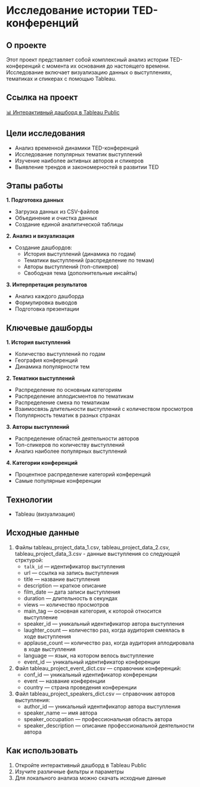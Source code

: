 # Исследование истории TED-конференций
## О проекте
Этот проект представляет собой комплексный анализ истории TED-конференций с момента их основания до настоящего времени. Исследование включает визуализацию данных о выступлениях, тематиках и спикерах с помощью Tableau.
## Ссылка на проект
[📊 Интерактивный дашборд в Tableau Public](https://public.tableau.com/views/TED-_17144078673380/Story1?:language=en-US&:sid=&:redirect=auth&:display_count=n&:origin=viz_share_link)
## Цели исследования
* Анализ временной динамики TED-конференций
* Исследование популярных тематик выступлений
* Изучение наиболее активных авторов и спикеров
* Выявление трендов и закономерностей в развитии TED
## Этапы работы

**1. Подготовка данных**  
  * Загрузка данных из CSV-файлов  
  * Объединение и очистка данных  
  * Создание единой аналитической таблицы  

**2. Анализ и визуализация**  
  * Создание дашбордов:  
    - История выступлений (динамика по годам)  
    - Тематики выступлений (распределение по темам)  
    - Авторы выступлений (топ-спикеров)  
    - Свободная тема (дополнительные инсайты)  

**3. Интерпретация результатов**  
  * Анализ каждого дашборда  
  * Формулировка выводов  
  * Подготовка презентации  

## Ключевые дашборды

**1. История выступлений**  
  * Количество выступлений по годам  
  * География конференций  
  * Динамика популярности тем  

**2. Тематики выступлений**  
  * Распределение по основным категориям  
  * Распределение аплодисментов по тематикам  
  * Распределение смеха по тематикам  
  * Взаимосвязь длительности выступлений с количеством просмотров  
  * Популярность тематик в разных странах  

**3. Авторы выступлений**  
  * Распределение областей деятельности авторов  
  * Топ-спикеров по количеству выступлений  
  * Анализ наиболее популярных выступлений  

**4. Категории конференций**  
  * Процентное распределение категорий конференций  
  * Самые популярные конференции  
## Технологии
* Tableau (визуализация)
## Исходные данные
1. Файлы tableau_project_data_1.csv, tableau_project_data_2.csv, tableau_project_data_3.csv - данные выступления со следующей стрктурой:
    - `talk_id` — идентификатор выступления
    * url — ссылка на запись выступления
    * title — название выступления
    * description — краткое описание
    * film_date — дата записи выступления
    * duration — длительность в секундах
    * views — количество просмотров
    * main_tag — основная категория, к которой относится выступление
    * speaker_id — уникальный идентификатор автора выступления
    * laughter_count — количество раз, когда аудитория смеялась в ходе выступления
    * applause_count — количество раз, когда аудитория аплодировала в ходе выступления
    * language — язык, на котором велось выступление
    * event_id — уникальный идентификатор конференции
2. Файл tableau_project_event_dict.csv — справочник конференций:
    * conf_id — уникальный идентификатор конференции
    * event — название конференции
    * country — страна проведения конференции
3. Файл tableau_project_speakers_dict.csv — справочник авторов выступления:
    * author_id — уникальный идентификатор автора выступления
    * speaker_name — имя автора
    * speaker_occupation — профессиональная область автора
    * speaker_description — описание профессиональной деятельности автора
## Как использовать
1. Откройте интерактивный дашборд в Tableau Public
2. Изучите различные фильтры и параметры
3. Для локального анализа можно скачать исходные данные
